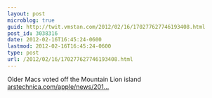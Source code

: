 ```yaml
---
layout: post
microblog: true
guid: http://twit.vmstan.com/2012/02/16/170277627746193408.html
post_id: 3038316
date: 2012-02-16T16:45:24-0600
lastmod: 2012-02-16T16:45:24-0600
type: post
url: /2012/02/16/170277627746193408.html
---
```

Older Macs voted off the Mountain Lion island <a href="http://arstechnica.com/apple/news/2012/02/which-macs-will-os-x-mountain-lion-support.ars">arstechnica.com/apple/news/201…</a>
